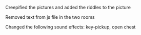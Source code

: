 Creepified the pictures and added the riddles to the picture

Removed text from js file in the two rooms

Changed the following sound effects: key-pickup, open chest
